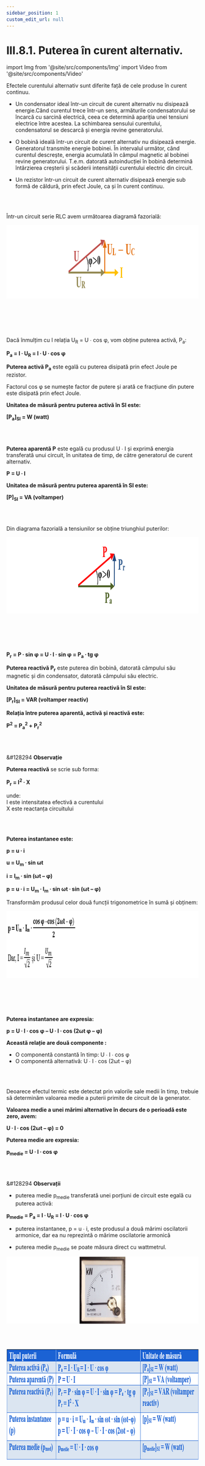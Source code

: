 ```yaml
---
sidebar_position: 1
custom_edit_url: null
---
```


# III.8.1. Puterea în curent alternativ.




import Img from '@site/src/components/Img'
import Video from '@site/src/components/Video'



<div class="alert alert--primary" role="alert">


Efectele curentului alternativ sunt diferite față de cele produse în curent continuu.

- Un condensator ideal într-un circuit de curent alternativ nu disipează energie.Când curentul trece într-un sens, armăturile condensatorului se încarcă cu sarcină electrică, ceea ce determină apariția unei tensiuni electrice între acestea. La schimbarea sensului curentului, condensatorul se descarcă și energia revine generatorului.

- O bobină ideală într-un circuit de curent alternativ nu disipează energie. Generatorul transmite energie bobinei. În intervalul următor, când curentul descrește, energia acumulată în câmpul magnetic al bobinei revine generatorului. T.e.m. datorată autoinducției în bobină determină întârzierea creșterii și scăderii intensității curentului electric din circuit.

- Un rezistor într-un circuit de curent alternativ disipează energie sub formă de căldură, prin efect Joule, ca și în curent continuu.





</div>

<br></br>





<div class="alert alert--primary" role="alert">


Într-un circuit serie RLC avem următoarea diagramă fazorială:


<Img className="img-responsive4" src="fizica/clasa10/capitolul3/III-8-1-puterea-in-curent-alternativ-poza1-diagrama-fazoriala-intr-un-circuit-serie-rlc.png" width="1000" height="193" lazy={false} />

<br></br>
<br></br>


Dacă înmulțim cu I relația U<sub>R</sub> = U ∙ cos φ, vom obține puterea activă, P<sub>a</sub>:

**P<sub>a</sub> = I ∙ U<sub>R</sub> = I ∙ U ∙ cos φ**


**Puterea activă P<sub>a</sub>** este egală cu puterea disipată prin efect Joule pe rezistor.


Factorul cos φ se numește factor de putere și arată ce fracțiune din putere este disipată prin efect Joule.



**Unitatea de măsură pentru puterea activă în SI este:**

**[P<sub>a</sub>]<sub>SI</sub> = W (watt)**



</div>





<br></br>



<div class="alert alert--primary" role="alert">

**Puterea aparentă P** este egală cu produsul U ∙ I și exprimă energia transferată unui circuit, în unitatea de timp, de către generatorul de curent alternativ.

**P = U ∙ I**

**Unitatea de măsură pentru puterea aparentă în SI este:**

**[P]<sub>SI</sub> = VA (voltamper)**



</div>



<br></br>


<div class="alert alert--primary" role="alert">


Din diagrama fazorială a tensiunilor se obține triunghiul puterilor:




<Img className="img-responsive4" src="fizica/clasa10/capitolul3/III-8-1-puterea-in-curent-alternativ-poza2-triunghiul-puterilor.png" width="1000" height="199" />

<br></br>
<br></br>


**P<sub>r</sub> = P ∙ sin φ = U ∙ I ∙ sin φ = P<sub>a</sub> ∙ tg φ**


**Puterea reactivă P<sub>r</sub>** este puterea din bobină, datorată câmpului său magnetic și din condensator, datorată câmpului său electric.


**Unitatea de măsură pentru puterea reactivă în SI este:**

**[P<sub>r</sub>]<sub>SI</sub> = VAR (voltamper reactiv)**


**Relația între puterea aparentă, activă și reactivă este:**

**P<sup>2</sup> = P<sub>a</sub><sup>2</sup> + P<sub>r</sub><sup>2</sup>**




</div>




<br></br>



<div class="alert alert--secondary" role="alert">

&#128294 **Observație**

**Puterea reactivă** se scrie sub forma:

**P<sub>r</sub> = I<sup>2</sup> ∙ X**

unde:   
I este intensitatea efectivă a curentului   
X este reactanța circuitului




</div>



<br></br>



<div class="alert alert--primary" role="alert">


**Puterea instantanee este:**

**p = u ∙ i**

**u = U<sub>m</sub> ∙ sin ωt**

**i = I<sub>m</sub> ∙ sin (ωt – φ)**

**p = u ∙ i = U<sub>m</sub> ∙ I<sub>m</sub> ∙ sin ωt ∙ sin (ωt – φ)**


Transformăm produsul celor două funcții trigonometrice în sumă și obținem:



<Img className="img-responsive4" src="fizica/clasa10/capitolul3/III-8-1-puterea-in-curent-alternativ-poza3-formula-puterii-instantanee.png" width="1000" height="175" />

<br></br>
<br></br>


**Puterea instantanee are expresia:**

**p = U ∙ I ∙ cos φ – U ∙ I ∙ cos (2ωt φ – φ)**


**Această relație are două componente :**

- O componentă constantă în timp: U ∙ I ∙ cos φ
- O componentă alternativă: U ∙ I ∙ cos (2ωt – φ)





</div>




<br></br>



<div class="alert alert--primary" role="alert">

Deoarece efectul termic este detectat prin valorile sale medii în timp, trebuie să determinăm valoarea medie a puterii primite de circuit de la generator.

**Valoarea medie a unei mărimi alternative în decurs de o perioadă este zero, avem:**

**U ∙ I ∙ cos (2ωt – φ) = 0** 


**Puterea medie are expresia:**

**p<sub>medie</sub> = U ∙ I ∙ cos φ** 




</div>


<br></br>


<div class="alert alert--secondary" role="alert">

&#128294 **Observații**



- puterea medie p<sub>medie</sub> transferată unei porțiuni de circuit este egală cu puterea activă:

**p<sub>medie</sub> = P<sub>a</sub> = I ∙ U<sub>R</sub> = I ∙ U ∙ cos φ**


- puterea instantanee, p = u ∙ i, este produsul a două mărimi oscilatorii armonice, dar ea nu reprezintă o mărime oscilatorie armonică

- puterea medie p<sub>medie</sub> se poate măsura direct cu wattmetrul.




<Img className="img-responsive4" src="fizica/clasa10/capitolul3/III-8-1-puterea-in-curent-alternativ-poza4-puterea-medie-se-poate-masura-cu-wattmetrul.png" width="1000" height="175" />




</div>



<br></br>


<div class="alert alert--primary" role="alert">



<Img className="img-responsive4" src="fizica/clasa10/capitolul3/III-8-1-puterea-in-curent-alternativ-poza5-tabel-cu-tipul-puterii-formula-si-unitatea-de-masura.png" width="1000" height="291" />


</div>




